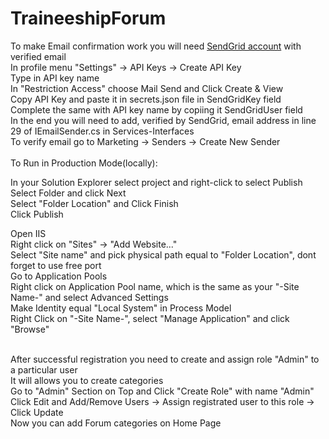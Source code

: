 # TraineeshipForum
To make Email confirmation work you will need <a href="https://sendgrid.com/">SendGrid account</a> with verified email <br>
In profile menu "Settings" -> API Keys -> Create API Key <br>
Type in API key name<br>
In "Restriction Access" choose Mail Send and Click Create & View <br>
Copy API Key and paste it in secrets.json file in SendGridKey field <br>
Complete the same with API key name by copiing it SendGridUser field<br>
In the end you will need to add, verified by SendGrid, email address in line 29 of IEmailSender.cs in Services-Interfaces<br>
To verify email go to Marketing -> Senders -> Create New Sender <br><br>
To Run in Production Mode(locally):

In your Solution Explorer select project and right-click to select Publish <br>
Select Folder and click Next <br>
Select "Folder Location" and Click Finish <br>
Click Publish <br>

Open IIS <br>
Right click on "Sites" -> "Add Website..." <br>
Select "Site name" and pick physical path equal to "Folder Location", dont forget to use free port <br>
Go to Application Pools <br>
Right click on Application Pool name, which is the same as your "-Site Name-" and select Advanced Settings <br>
Make Identity equal "Local System" in Process Model <br>
Right Click on "-Site Name-", select "Manage Application" and click "Browse" <br><br>

After successful registration you need to create and assign role "Admin" to a particular user<br>
It will allows you to create categories <br> 
Go to "Admin" Section on Top and Click "Create Role" with name "Admin" <br>
Click Edit and Add/Remove Users -> Assign registrated user to this role -> Click Update<br>
Now you can add Forum categories on Home Page <br>






